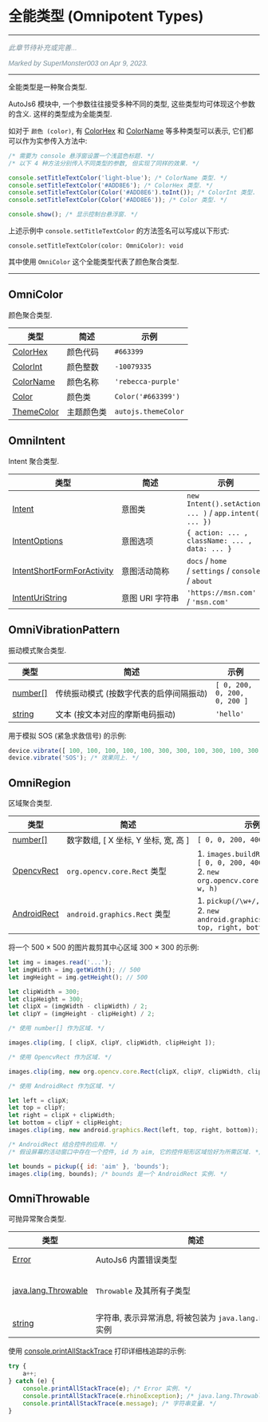 # 全能类型 (Omnipotent Types)

---

<p style="font: italic 1em sans-serif; color: #78909C">此章节待补充或完善...</p>
<p style="font: italic 1em sans-serif; color: #78909C">Marked by SuperMonster003 on Apr 9, 2023.</p>

---

全能类型是一种聚合类型.

AutoJs6 模块中, 一个参数往往接受多种不同的类型, 这些类型均可体现这个参数的含义. 这样的类型成为全能类型.

如对于 `颜色 (color)`, 有 [ColorHex](dataTypes#colorhex) 和 [ColorName](dataTypes#colorname) 等多种类型可以表示, 它们都可以作为实参传入方法中:

```js
/* 需要为 console 悬浮窗设置一个浅蓝色标题. */
/* 以下 4 种方法分别传入不同类型的参数, 但实现了同样的效果. */

console.setTitleTextColor('light-blue'); /* ColorName 类型. */
console.setTitleTextColor('#ADD8E6'); /* ColorHex 类型. */
console.setTitleTextColor(Color('#ADD8E6').toInt()); /* ColorInt 类型. */
console.setTitleTextColor(Color('#ADD8E6')); /* Color 类型. */

console.show(); /* 显示控制台悬浮窗. */
```

上述示例中 `console.setTitleTextColor` 的方法签名可以写成以下形式:

```text
console.setTitleTextColor(color: OmniColor): void
```

其中使用 `OmniColor` 这个全能类型代表了颜色聚合类型.

---

## OmniColor

颜色聚合类型.

| 类型                                 | 简述                                            | 示例                                                          |
|------------------------------------|-----------------------------------------------|-------------------------------------------------------------|
| [ColorHex](dataTypes#colorhex)     | <span style="white-space:nowrap">颜色代码</span>  | <span style="white-space:nowrap">`#663399`</span>           |
| [ColorInt](dataTypes#colorint)     | <span style="white-space:nowrap">颜色整数</span>  | <span style="white-space:nowrap">`-10079335`</span>         |
| [ColorName](dataTypes#colorname)   | <span style="white-space:nowrap">颜色名称</span>  | <span style="white-space:nowrap">`'rebecca-purple'`</span>  |
| [Color](colorType)                 | <span style="white-space:nowrap">颜色类</span>   | <span style="white-space:nowrap">`Color('#663399')`</span>  |
| [ThemeColor](dataTypes#themecolor) | <span style="white-space:nowrap">主题颜色类</span> | <span style="white-space:nowrap">`autojs.themeColor`</span> |

## OmniIntent

Intent 聚合类型.

| 类型                                                                 | 简述                                                 | 示例                                                                                              |
|--------------------------------------------------------------------|----------------------------------------------------|-------------------------------------------------------------------------------------------------|
| [Intent](intentType)                                               | <span style="white-space:nowrap">意图类</span>        | <span style="white-space:nowrap">`new Intent().setAction( ... )` / `app.intent({ ... })`</span> |
| [IntentOptions](intentOptionsType)                                 | <span style="white-space:nowrap">意图选项</span>       | <span style="white-space:nowrap">`{ action: ... , className: ... , data: ... }`</span>          |
| [IntentShortFormForActivity](dataTypes#intentshortformforactivity) | <span style="white-space:nowrap">意图活动简称</span>     | <span style="white-space:nowrap">`docs` / `home` / `settings` / `console` / `about`</span>      |
| [IntentUriString](dataTypes#intenturistring)                       | <span style="white-space:nowrap">意图 URI 字符串</span> | <span style="white-space:nowrap">`'https://msn.com'` / `'msn.com'`</span>                       |

## OmniVibrationPattern

振动模式聚合类型.

| 类型                                                                                      | 简述                                                            | 示例                                                                   |
|-----------------------------------------------------------------------------------------|---------------------------------------------------------------|----------------------------------------------------------------------|
| <span style="white-space:nowrap">[number](dataTypes#number)[[]](dataTypes#array)</span> | <span style="white-space:nowrap">传统振动模式 (按数字代表的启停间隔振动)</span> | <span style="white-space:nowrap">`[ 0, 200, 0, 200, 0, 200 ]`</span> |
| [string](dataTypes#string)                                                              | <span style="white-space:nowrap">文本 (按文本对应的摩斯电码振动)</span>     | <span style="white-space:nowrap">`'hello'`</span>                    |

用于模拟 SOS (紧急求救信号) 的示例:

```js
device.vibrate([ 100, 100, 100, 100, 100, 300, 300, 100, 300, 100, 300, 300, 100, 100, 100, 100, 100 ], 0);
device.vibrate('SOS'); /* 效果同上. */
```

## OmniRegion

区域聚合类型.

| 类型                                                                                      | 简述                                                                 | 示例                                                                                                                                     |
|-----------------------------------------------------------------------------------------|--------------------------------------------------------------------|----------------------------------------------------------------------------------------------------------------------------------------|
| <span style="white-space:nowrap">[number](dataTypes#number)[[]](dataTypes#array)</span> | <span style="white-space:nowrap">数字数组, [ X 坐标, Y 坐标, 宽, 高 ]</span> | <span style="white-space:nowrap">`[ 0, 0, 200, 400 ]`</span>                                                                           |
| [OpencvRect](opencvRectType)                                                            | <span style="white-space:nowrap">`org.opencv.core.Rect` 类型</span>  | <span style="white-space:nowrap">1. `images.buildRegion(img, [ 0, 0, 200, 400 ])`<br/>2. `new org.opencv.core.Rect(x, y, w, h)`</span> |
| [AndroidRect](androidRectType)                                                          | <span style="white-space:nowrap">`android.graphics.Rect` 类型</span> | <span style="white-space:nowrap">1. `pickup(/\w+/, 'bounds')`<br/>2. `new android.graphics.Rect(left, top, right, bottom)`</span>      |

将一个 500 × 500 的图片裁剪其中心区域 300 × 300 的示例:

```js
let img = images.read('...');
let imgWidth = img.getWidth(); // 500
let imgHeight = img.getHeight(); // 500

let clipWidth = 300;
let clipHeight = 300;
let clipX = (imgWidth - clipWidth) / 2;
let clipY = (imgHeight - clipHeight) / 2;

/* 使用 number[] 作为区域. */

images.clip(img, [ clipX, clipY, clipWidth, clipHeight ]);

/* 使用 OpencvRect 作为区域. */

images.clip(img, new org.opencv.core.Rect(clipX, clipY, clipWidth, clipHeight));

/* 使用 AndroidRect 作为区域. */

let left = clipX;
let top = clipY;
let right = clipX + clipWidth;
let bottom = clipY + clipHeight;
images.clip(img, new android.graphics.Rect(left, top, right, bottom));

/* AndroidRect 结合控件的应用. */
/* 假设屏幕的活动窗口中存在一个控件, id 为 aim, 它的控件矩形区域恰好为所需区域. */

let bounds = pickup({ id: 'aim' }, 'bounds');
images.clip(img, bounds); /* bounds 是一个 AndroidRect 实例. */
```

## OmniThrowable

可抛异常聚合类型.

| 类型                                                                             | 简述                                                                                  | 示例                                                                                                                               |
|--------------------------------------------------------------------------------|-------------------------------------------------------------------------------------|----------------------------------------------------------------------------------------------------------------------------------|
| [Error](exceptions#error-对象)                                                   | <span style="white-space:nowrap">AutoJs6 内置错误类型</span>                              | <span style="white-space:nowrap">1. `Error('error')`<br/>2. `TypeError('error')`</span>                                          |
| <span style="white-space:nowrap">[java.lang.Throwable](exceptions#java)</span> | <span style="white-space:nowrap">`Throwable` 及其所有子类型</span>                         | <span style="white-space:nowrap">1. `new java.lang.Exception('error')`<br/>2. `try { a++ } catch(e) { e.rhinoException }`</span> |
| [string](dataTypes#string)                                                     | <span style="white-space:nowrap">字符串, 表示异常消息, 将被包装为 `java.lang.Exception` 实例</span> | <span style="white-space:nowrap">`'An error has occurred'`</span>                                                                |

使用 [console.printAllStackTrace](console#m-printallstacktrace) 打印详细栈追踪的示例:

```js
try {
    a++;
} catch (e) {
    console.printAllStackTrace(e); /* Error 实例. */
    console.printAllStackTrace(e.rhinoException); /* java.lang.Throwable 实例. */
    console.printAllStackTrace(e.message); /* 字符串变量. */
}
```